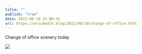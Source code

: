```yaml
---
title: ""
publish: "true"
date: 2022-06-10 21:00:41
url: https://ericmwalk.blog/2022/06/10/change-of-office.html
---
```


Change of office scenery today


![](https://ericmwalk.blog/uploads/2022/e686b1bbb7.jpg)